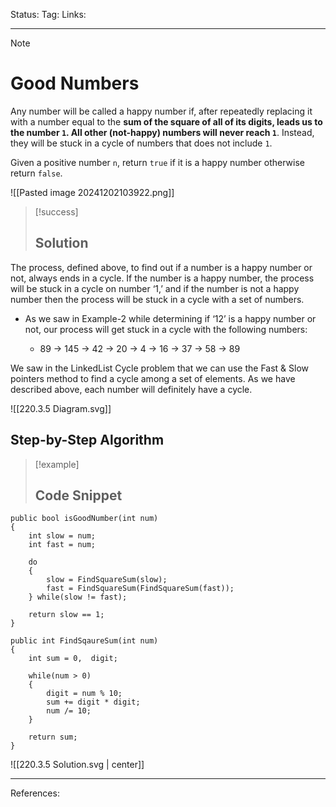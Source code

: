 Status: 
Tag:
Links:

---
> [!note] 
>  # Good Numbers

Any number will be called a happy number if, after repeatedly replacing it with a number equal to the **sum of the square of all of its digits, leads us to the number `1`. All other (not-happy) numbers will never reach `1`**. Instead, they will be stuck in a cycle of numbers that does not include `1`.

Given a positive number `n`, return `true` if it is a happy number otherwise return `false`.

![[Pasted image 20241202103922.png]]


> [!success] 
> ## Solution 

The process, defined above, to find out if a number is a happy number or not, always ends in a cycle. If the number is a happy number, the process will be stuck in a cycle on number ‘1,’ and if the number is not a happy number then the process will be stuck in a cycle with a set of numbers.

   - As we saw in Example-2 while determining if ‘12’ is a happy number or not, our process will get stuck in a cycle with the following numbers:

	   - 89 -> 145 -> 42 -> 20 -> 4 -> 16 -> 37 -> 58 -> 89


We saw in the LinkedList Cycle problem that we can use the Fast & Slow pointers method to find a cycle among a set of elements. As we have described above, each number will definitely have a cycle.


![[220.3.5 Diagram.svg]]

## Step-by-Step Algorithm




> [!example] 
>  ## Code Snippet

``` run-csharp
public bool isGoodNumber(int num)
{
	int slow = num;
	int fast = num;
	
	do
	{
		slow = FindSquareSum(slow);
		fast = FindSquareSum(FindSquareSum(fast));
	} while(slow != fast);

	return slow == 1;
}
```

``` run-csharp
public int FindSqaureSum(int num)
{
	int sum = 0,  digit;
	
	while(num > 0)
	{
		digit = num % 10;
		sum += digit * digit;
		num /= 10;
	}
	
	return sum;
}
```

![[220.3.5 Solution.svg | center]]


---
References: